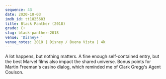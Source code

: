 ```yaml
---
sequence: 43
date: 2020-10-03
imdb_id: tt1825683
title: Black Panther (2018)
grade: C+
slug: black-panther-2018
venue: 'Disney+ '
venue_notes: 2018 | Disney / Buena Vista | 4k
---
```


A lot happens, but nothing matters. A fine enough self-contained entry, but the best Marvel films also impact the shared universe. Bonus points for Martin Freeman's casino dialog, which reminded me of Clark Gregg's Agent Coulson.